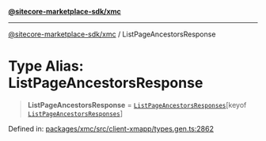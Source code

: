 [**@sitecore-marketplace-sdk/xmc**](../README.md)

***

[@sitecore-marketplace-sdk/xmc](../README.md) / ListPageAncestorsResponse

# Type Alias: ListPageAncestorsResponse

> **ListPageAncestorsResponse** = [`ListPageAncestorsResponses`](ListPageAncestorsResponses.md)\[keyof [`ListPageAncestorsResponses`](ListPageAncestorsResponses.md)\]

Defined in: [packages/xmc/src/client-xmapp/types.gen.ts:2862](https://github.com/Sitecore/sitecore-marketplace-sdk/blob/af886e6134b8d1079ef5b8ef70b7eb2f1d9c8aeb/packages/xmc/src/client-xmapp/types.gen.ts#L2862)
